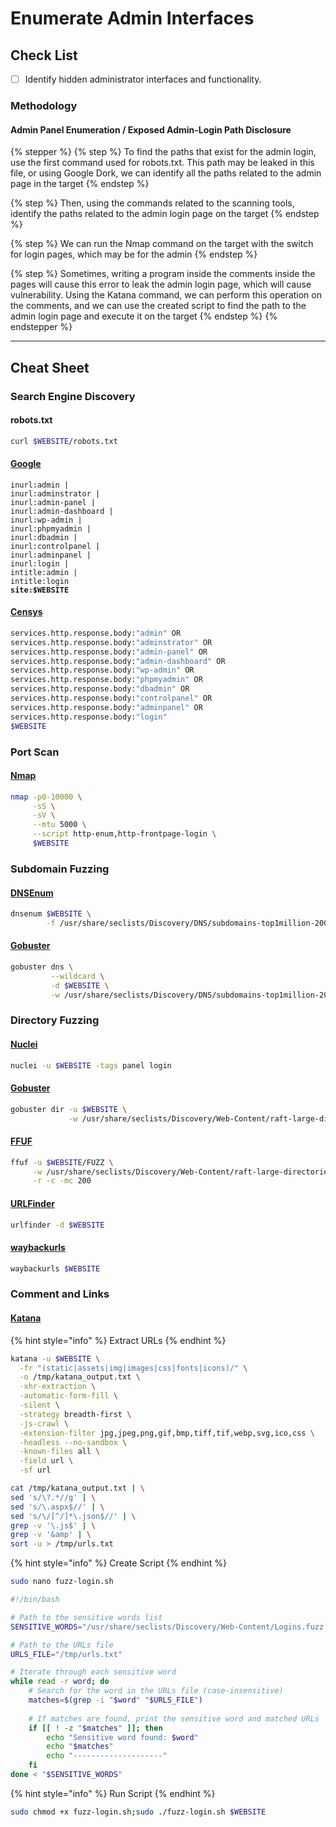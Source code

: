 # Enumerate Admin Interfaces

## Check List

* [ ] Identify hidden administrator interfaces and functionality.

### Methodology

#### Admin Panel Enumeration / Exposed Admin-Login Path Disclosure

{% stepper %}
{% step %}
To find the paths that exist for the admin login, use the first command used for robots.txt. This path may be leaked in this file, or using Google Dork, we can identify all the paths related to the admin page in the target
{% endstep %}

{% step %}
Then, using the commands related to the scanning tools, identify the paths related to the admin login page on the target
{% endstep %}

{% step %}
We can run the Nmap command on the target with the switch for login pages, which may be for the admin
{% endstep %}

{% step %}
Sometimes, writing a program inside the comments inside the pages will cause this error to leak the admin login page, which will cause vulnerability. Using the Katana command, we can perform this operation on the comments, and we can use the created script to find the path to the admin login page and execute it on the target
{% endstep %}
{% endstepper %}

***

## Cheat Sheet

### Search Engine Discovery

#### robots.txt

```bash
curl $WEBSITE/robots.txt
```

#### [Google](https://www.google.com)

<pre class="language-bash"><code class="lang-bash">inurl:admin |
inurl:adminstrator |
inurl:admin-panel |
inurl:admin-dashboard |
inurl:wp-admin |
inurl:phpmyadmin |
inurl:dbadmin |
inurl:controlpanel |
inurl:adminpanel |
inurl:login |
intitle:admin |
intitle:login
<strong>site:$WEBSITE
</strong></code></pre>

#### [Censys](https://search.censys.io/)

```bash
services.http.response.body:"admin" OR
services.http.response.body:"adminstrator" OR
services.http.response.body:"admin-panel" OR
services.http.response.body:"admin-dashboard" OR
services.http.response.body:"wp-admin" OR
services.http.response.body:"phpmyadmin" OR
services.http.response.body:"dbadmin" OR
services.http.response.body:"controlpanel" OR
services.http.response.body:"adminpanel" OR
services.http.response.body:"login"
$WEBSITE
```

### Port Scan

#### [Nmap](https://nmap.org/download.html)

```bash
nmap -p0-10000 \
     -sS \
     -sV \
     --mtu 5000 \
     --script http-enum,http-frontpage-login \
     $WEBSITE
```

### Subdomain Fuzzing

#### [DNSEnum](https://github.com/fwaeytens/dnsenum)

```bash
dnsenum $WEBSITE \
        -f /usr/share/seclists/Discovery/DNS/subdomains-top1million-20000.txt
```

#### [Gobuster](https://github.com/OJ/gobuster)

```bash
gobuster dns \
         --wildcard \
         -d $WEBSITE \
         -w /usr/share/seclists/Discovery/DNS/subdomains-top1million-20000.txt
```

### Directory Fuzzing

#### [Nuclei](https://github.com/projectdiscovery/nuclei)

```bash
nuclei -u $WEBSITE -tags panel login
```

#### [Gobuster](https://github.com/OJ/gobuster)

```bash
gobuster dir -u $WEBSITE \
             -w /usr/share/seclists/Discovery/Web-Content/raft-large-directories.txt
```

#### [FFUF](https://github.com/ffuf/ffuf)

```bash
ffuf -u $WEBSITE/FUZZ \
     -w /usr/share/seclists/Discovery/Web-Content/raft-large-directories.txt \
     -r -c -mc 200
```

#### [URLFinder](https://github.com/projectdiscovery/urlfinder)

```bash
urlfinder -d $WEBSITE
```

#### [waybackurls](https://github.com/tomnomnom/waybackurls)

```bash
waybackurls $WEBSITE
```

### Comment and Links

#### [Katana](https://github.com/projectdiscovery/katana)

{% hint style="info" %}
Extract URLs
{% endhint %}

```bash
katana -u $WEBSITE \
  -fr "(static|assets|img|images|css|fonts|icons)/" \
  -o /tmp/katana_output.txt \
  -xhr-extraction \
  -automatic-form-fill \
  -silent \
  -strategy breadth-first \
  -js-crawl \
  -extension-filter jpg,jpeg,png,gif,bmp,tiff,tif,webp,svg,ico,css \
  -headless --no-sandbox \
  -known-files all \
  -field url \
  -sf url

cat /tmp/katana_output.txt | \
sed 's/\?.*//g' | \
sed 's/\.aspx$//' | \
sed 's/\/[^/]*\.json$//' | \
grep -v '\.js$' | \
grep -v '&amp' | \
sort -u > /tmp/urls.txt
```

{% hint style="info" %}
Create Script
{% endhint %}

```bash
sudo nano fuzz-login.sh
```

```bash
#!/bin/bash

# Path to the sensitive words list
SENSITIVE_WORDS="/usr/share/seclists/Discovery/Web-Content/Logins.fuzz.txt"

# Path to the URLs file
URLS_FILE="/tmp/urls.txt"

# Iterate through each sensitive word
while read -r word; do
    # Search for the word in the URLs file (case-insensitive)
    matches=$(grep -i "$word" "$URLS_FILE")
    
    # If matches are found, print the sensitive word and matched URLs
    if [[ ! -z "$matches" ]]; then
        echo "Sensitive word found: $word"
        echo "$matches"
        echo "--------------------"
    fi
done < "$SENSITIVE_WORDS"
```

{% hint style="info" %}
Run Script
{% endhint %}

```bash
sudo chmod +x fuzz-login.sh;sudo ./fuzz-login.sh $WEBSITE
```
